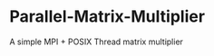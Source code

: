 Parallel-Matrix-Multiplier
==========================

A simple MPI + POSIX Thread matrix multiplier